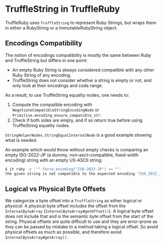 # TruffleString in TruffleRuby

TruffleRuby uses `TruffleString` to represent Ruby Strings, but wraps them in either a RubyString or a ImmutableRubyString object.

## Encodings Compatibility

The notion of encodings compatibility is mostly the same between Ruby and TruffleString but differs in one point:
* An empty Ruby String is always considered compatible with any other Ruby String of any encoding.
* TruffleString does not consider whether a string is empty or not, and only look at their encodings and code range.

As a result, to use TruffleString equality nodes, one needs to:
1. Compute the compatible encoding with `NegotiateCompatibleStringEncodingNode` or `Primitive.encoding_ensure_compatible_str`.
2. Check if both sides are empty, and if so return true before using TruffleString equality nodes.

`StringHelperNodes.StringEqualInternalNode` is a good example showing what is needed.

An example which would throw without empty checks is comparing an empty ISO-2022-JP (a dummy, non-ascii-compatible, fixed-width encoding) string with an empty US-ASCII string:

```bash
$ jt ruby -e '"".force_encoding("ISO-2022-JP") == ""'
the given string is not compatible to the expected encoding "ISO_2022_JP", did you forget to convert it? (java.lang.IllegalArgumentException)
```

## Logical vs Physical Byte Offsets

We categorize a byte offset into a `TruffleString` as either *logical* or *physical*.
A physical byte offset includes the offset from the `InternalByteArray` (`InternalByteArray#getOffset()`).
A logical byte offset does not include that and is the semantic byte offset from the start of the string.
Physical offsets are quite difficult to use and they are error-prone as they can be passed by mistake to a method taking a logical offset.
So avoid physical offsets as much as possible, and therefore avoid `InternalByteArray#getArray()`.

